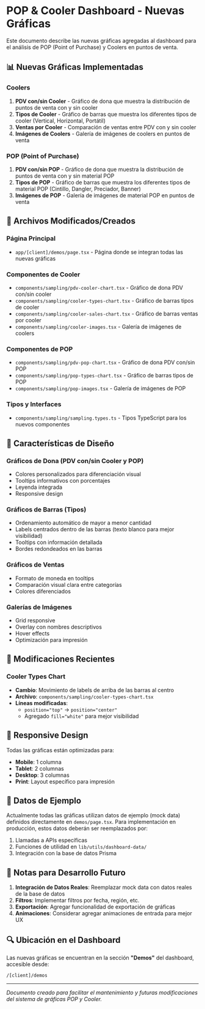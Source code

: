 # POP & Cooler Dashboard - Nuevas Gráficas

Este documento describe las nuevas gráficas agregadas al dashboard para el análisis de POP (Point of Purchase) y Coolers en puntos de venta.

## 📊 Nuevas Gráficas Implementadas

### Coolers

1. **PDV con/sin Cooler** - Gráfico de dona que muestra la distribución de puntos de venta con y sin cooler
2. **Tipos de Cooler** - Gráfico de barras que muestra los diferentes tipos de cooler (Vertical, Horizontal, Portátil)
3. **Ventas por Cooler** - Comparación de ventas entre PDV con y sin cooler
4. **Imágenes de Coolers** - Galería de imágenes de coolers en puntos de venta

### POP (Point of Purchase)

1. **PDV con/sin POP** - Gráfico de dona que muestra la distribución de puntos de venta con y sin material POP
2. **Tipos de POP** - Gráfico de barras que muestra los diferentes tipos de material POP (Cintillo, Dangler, Preciador, Banner)
3. **Imágenes de POP** - Galería de imágenes de material POP en puntos de venta

## 📁 Archivos Modificados/Creados

### Página Principal

- `app/[client]/demos/page.tsx` - Página donde se integran todas las nuevas gráficas

### Componentes de Cooler

- `components/sampling/pdv-cooler-chart.tsx` - Gráfico de dona PDV con/sin cooler
- `components/sampling/cooler-types-chart.tsx` - Gráfico de barras tipos de cooler
- `components/sampling/cooler-sales-chart.tsx` - Gráfico de barras ventas por cooler
- `components/sampling/cooler-images.tsx` - Galería de imágenes de coolers

### Componentes de POP

- `components/sampling/pdv-pop-chart.tsx` - Gráfico de dona PDV con/sin POP
- `components/sampling/pop-types-chart.tsx` - Gráfico de barras tipos de POP
- `components/sampling/pop-images.tsx` - Galería de imágenes de POP

### Tipos y Interfaces

- `components/sampling/sampling.types.ts` - Tipos TypeScript para los nuevos componentes

## 🎨 Características de Diseño

### Gráficos de Dona (PDV con/sin Cooler y POP)

- Colores personalizados para diferenciación visual
- Tooltips informativos con porcentajes
- Leyenda integrada
- Responsive design

### Gráficos de Barras (Tipos)

- Ordenamiento automático de mayor a menor cantidad
- Labels centrados dentro de las barras (texto blanco para mejor visibilidad)
- Tooltips con información detallada
- Bordes redondeados en las barras

### Gráficos de Ventas

- Formato de moneda en tooltips
- Comparación visual clara entre categorías
- Colores diferenciados

### Galerías de Imágenes

- Grid responsive
- Overlay con nombres descriptivos
- Hover effects
- Optimización para impresión

## 🔧 Modificaciones Recientes

### Cooler Types Chart

- **Cambio**: Movimiento de labels de arriba de las barras al centro
- **Archivo**: `components/sampling/cooler-types-chart.tsx`
- **Líneas modificadas**:
  - `position="top"` → `position="center"`
  - Agregado `fill="white"` para mejor visibilidad

## 📱 Responsive Design

Todas las gráficas están optimizadas para:

- **Mobile**: 1 columna
- **Tablet**: 2 columnas
- **Desktop**: 3 columnas
- **Print**: Layout específico para impresión

## 🚀 Datos de Ejemplo

Actualmente todas las gráficas utilizan datos de ejemplo (mock data) definidos directamente en `demos/page.tsx`. Para implementación en producción, estos datos deberán ser reemplazados por:

1. Llamadas a APIs específicas
2. Funciones de utilidad en `lib/utils/dashboard-data/`
3. Integración con la base de datos Prisma

## 📝 Notas para Desarrollo Futuro

1. **Integración de Datos Reales**: Reemplazar mock data con datos reales de la base de datos
2. **Filtros**: Implementar filtros por fecha, región, etc.
3. **Exportación**: Agregar funcionalidad de exportación de gráficas
4. **Animaciones**: Considerar agregar animaciones de entrada para mejor UX

## 🔍 Ubicación en el Dashboard

Las nuevas gráficas se encuentran en la sección **"Demos"** del dashboard, accesible desde:

```
/[client]/demos
```

---

_Documento creado para facilitar el mantenimiento y futuras modificaciones del sistema de gráficas POP y Cooler._
